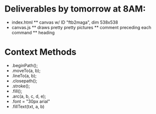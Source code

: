 # Deliverables by tomorrow at 8AM:
  * index.html
  ** canvas w/ ID "ftb2maga", dim 538x538
  * canvas.js
  ** draws pretty pretty pictures
  ** comment preceding each command
  ** heading

# Context Methods
  * .beginPath();
  * .moveTo(a, b);
  * .lineTo(a, b);
  * .closepath();
  * .stroke();
  * .fill();
  * .arc(a, b, c, d, e);
  * .font = "30px arial"
  * .fillText(txt, a, b)
